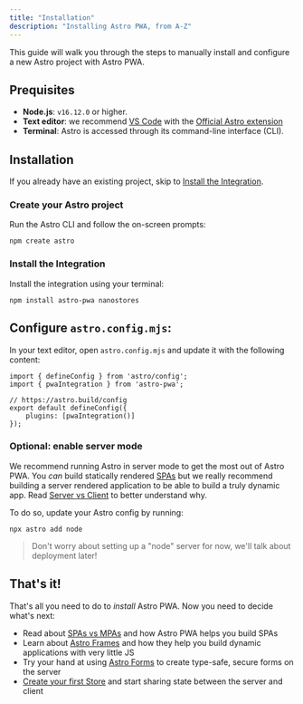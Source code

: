 ```yaml
---
title: "Installation"
description: "Installing Astro PWA, from A-Z"
---
```

This guide will walk you through the steps to manually install and configure a new Astro project with Astro PWA.

## Prequisites

- **Node.js**: `v16.12.0` or higher.
- **Text editor**: we recommend [VS Code](https://code.visualstudio.com/) with the [Official Astro extension](https://marketplace.visualstudio.com/items?itemName=astro-build.astro-vscode)
- **Terminal**: Astro is accessed through its command-line interface (CLI).

## Installation

If you already have an existing project, skip to [Install the Integration](#install-the-integration).

### Create your Astro project

Run the Astro CLI and follow the on-screen prompts:

```
npm create astro
```

### Install the Integration

Install the integration using your terminal:

```
npm install astro-pwa nanostores
```

## Configure `astro.config.mjs`:

In your text editor, open `astro.config.mjs` and update it with the following content:

```
import { defineConfig } from 'astro/config';
import { pwaIntegration } from 'astro-pwa';

// https://astro.build/config
export default defineConfig({
    plugins: [pwaIntegration()]
});
```

### Optional: enable server mode

We recommend running Astro in server mode to get the most out of Astro PWA. You _can_ build statically rendered [SPAs](/docs/en/concepts/spa) but we really recommend building a server rendered application to be able to build a truly dynamic app. Read [Server vs Client](/docs/en/concepts/server-vs-client) to better understand why.

To do so, update your Astro config by running:

```
npx astro add node
```

> Don't worry about setting up a "node" server for now, we'll talk about deployment later!

## That's it!

That's all you need to do to _install_ Astro PWA. Now you need to decide what's next:

- Read about [SPAs vs MPAs](/docs/en/concepts/spa) and how Astro PWA helps you build SPAs
- Learn about [Astro Frames](/docs/en/concepts/frames) and how they help you build dynamic applications with very little JS
- Try your hand at using [Astro Forms](/docs/en/concepts/forms) to create type-safe, secure forms on the server
- [Create your first Store](/docs/en/concepts/stores) and start sharing state between the server and client